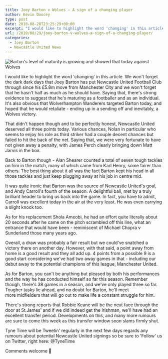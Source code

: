 ```yaml
---
title: Joey Barton v Wolves – A sign of a changing player
author: Kevin Doocey
type: post
date: 2010-08-28T23:25:29+00:00
excerpt: "I would like to highlight the word 'changing' in this article. We won't forget the dark dark days that Joey Barton has put.."
url: /2010/08/29/joey-barton-v-wolves-a-sign-of-a-changing-player/
categories:
  - Joey Barton
  - Newcastle United News
---
```


![Barton's level of maturity is growing and showed that today against Wolves](https://static.guim.co.uk/sys-images/Sport/Pix/pictures/2010/7/19/1279548050318/Joey-Barton-006.jpg "Joey Barton")

I would like to highlight the word 'changing' in this article. We won't forget the dark dark days that Joey Barton has put Newcastle United Football Club through since his £5.8m move from Manchester City and we won't forget that he hasn't half as much as he should have. Saying that, there's strong evidence to suggest that he's maturing as a footballer and as an individual. It's also obvious that Wolverhampton Wanderers targeted Barton today, and hoped that he would retaliate - ending up in a sending off and inevitably, a Wolves victory.

That didn't happen though and to be perfectly honest, Newcastle United deserved all three points today. Various chances, Nolan in particular who seems to enjoy his role as third striker had a couple decent chances but failed to hit the back of the net. Saying that, we were very fortunate to have not given away a penalty, with James Perch clearly bringing down Matt Jarvis in the box.

Back to Barton though - Alan Shearer counted a total of seven tough tackles on him in the match, many of which came from Karl Henry, some fairer than others. The best thing about it all was the fact Barton kept his head in all those tackles and just keep plugging away at his job in centre mid.

It was quite ironic that Barton was the source of Newcastle United's goal, and Andy Carroll's fourth of the season. A delightful ball, met by a truly brilliant header to bring us back into the game. In fact, you have to admit, Carroll was excellent today in the air at the very least. He was even carrying a slight knock too.

As for his replacement Shola Ameobi, he had an effort quite literally about 20 seconds after he came on the pitch scrambled off this line, what an entrance that would have been - reminiscent of Michael Chopra v Sunderland those many years ago.

Overall, a draw was probably a fair result but we could've snatched a victory there on another day. However, with that said, a point away from home is a good result and they all add up. 4 points from a possible 9 is a good start considering we've had two away games in that - including our debut away to the potential champions of this league, Manchester United.

As for Barton, you can't be anything but pleased by both his performances and the way he has conducted himself so far this season. Remember though, there's 38 games in a season, and we've only played three so far. Tougher tasks lie ahead, and no doubt for Barton, he'll meet more midfielders that will go out to make life a constant struggle for him.

There's strong reports that Robbie Keane will be the next face through the door at St.James' and if we did indeed get the Irishman, we'll have had an excellent transfer period. Developments on this, and many more rumours are sure to come this week as this transfer window soon slams firmly shut.

Tyne Time will be Tweetin' regularly in the next few days regards any rumours about potential Newcastle United signings so be sure to 'Follow' us on Twitter, right here: @TyneTime

Comments welcome 🙂

